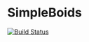 # SimpleBoids

[![Build Status](https://github.com/jeanfdp/SimpleBoids.jl/actions/workflows/CI.yml/badge.svg?branch=master)](https://github.com/jeanfdp/SimpleBoids.jl/actions/workflows/CI.yml?query=branch%3Amaster)
